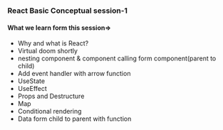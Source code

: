 ### React Basic Conceptual session-1
#### What we learn form this session=>
- Why and what is React?
- Virtual doom shortly
- nesting component & component calling form component(parent to child)
- Add event handler with arrow function
- UseState
- UseEffect
- Props and Destructure
- Map
- Conditional rendering
- Data form child to parent with function